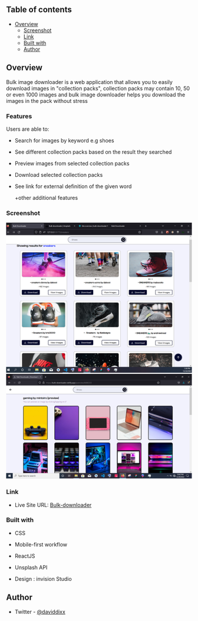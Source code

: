 ## Table of contents

- [Overview](#overview)
  - [Screenshot](#screenshot)
  - [Link](#link)
  - [Built with](#built-with)
  - [Author](#author)

## Overview
Bulk image downloader is a web application that allows you to easily download images in "collection packs", collection packs may contain 10, 50 or even 1000 images and bulk image downloader helps you download the images in the pack without stress

### Features

Users are able to:

- Search for images by keyword e.g shoes

- See different collection packs based on the result they searched

- Preview images from selected collection packs

- Download selected collection packs

- See link for external definition of the given word

    +other additional features

### Screenshot

![screenshot of the collection pack](/src/assets/proof.png)
![screenshot of collection pack preview](/src/assets/Screenshot%20(196).png)

### Link

- Live Site URL: [Bulk-downloader](https://bulk-downloader.netlify.app/)


### Built with

- CSS
- Mobile-first workflow
- ReactJS
- Unsplash API

- Design : invision Studio
## Author
- Twitter - [@daviddixx](https://www.twitter.com/dixx_david)

